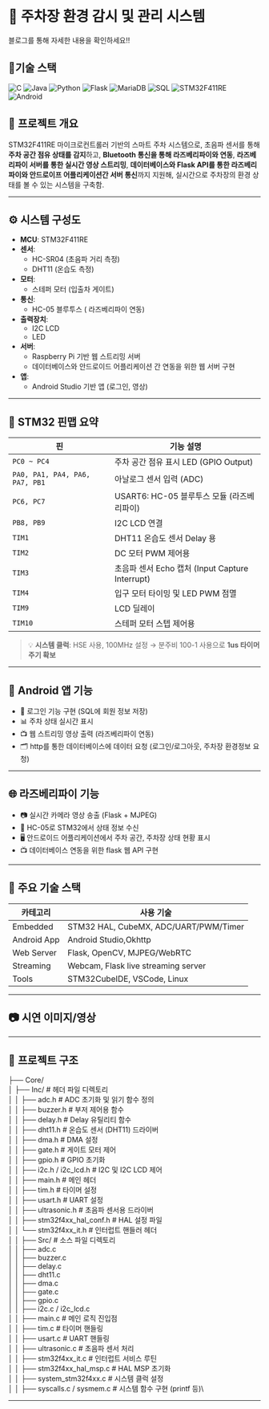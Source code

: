 # 🚗 주차장 환경 감시 및 관리 시스템

블로그를 통해 자세한 내용을 확인하세요!!

## 🧰기술 스택
![C](https://img.shields.io/badge/Language-C-blue?logo=c)
![Java](https://img.shields.io/badge/Language-Java-red?logo=openjdk)
![Python](https://img.shields.io/badge/Language-Python-yellow?logo=python)
![Flask](https://img.shields.io/badge/Framework-Flask-black?logo=flask)
![MariaDB](https://img.shields.io/badge/Database-MariaDB-blue?logo=mariadb)
![SQL](https://img.shields.io/badge/Query-SQL-lightgrey?logo=mysql)
![STM32F411RE](https://img.shields.io/badge/Board-STM32F411RE-darkgreen?logo=stmicroelectronics)
![Android](https://img.shields.io/badge/Platform-Android-green?logo=android)



## 📌 프로젝트 개요

STM32F411RE 마이크로컨트롤러 기반의 스마트 주차 시스템으로, 초음파 센서를 통해 **주차 공간 점유 상태를 감지**하고, **Bluetooth 통신을 통해 라즈베리파이와 연동**, **라즈베리파이 서버를 통한 실시간 영상 스트리밍**, **데이터베이스와 Flask API를 통한 라즈베리파이와 안드로이프 어플리케이션간 서버 통신**까지 지원해, 실시간으로 주차장의 환경 상태를 볼 수 있는 시스템을 구축함.

---

## ⚙️ 시스템 구성도

- **MCU**: STM32F411RE
- **센서**:
  - HC-SR04 (초음파 거리 측정)
  - DHT11 (온습도 측정)
- **모터**:
  - 스테퍼 모터 (입출차 게이트)
- **통신**:
  - HC-05 블루투스 ( 라즈베리파이 연동)
- **출력장치**:
  - I2C LCD
  - LED
- **서버**:
  - Raspberry Pi 기반 웹 스트리밍 서버
  - 데이터베이스와 안드로이드 어플리케이션 간 연동을 위한 웹 서버 구현
- **앱**:
  - Android Studio 기반 앱 (로그인, 영상)

---

## 📐 STM32 핀맵 요약

| 핀 | 기능 설명 |
|----|-----------|
| `PC0 ~ PC4` | 주차 공간 점유 표시 LED (GPIO Output) |
| `PA0, PA1, PA4, PA6, PA7, PB1` | 아날로그 센서 입력 (ADC) |
| `PC6, PC7` | USART6: HC-05 블루투스 모듈 (라즈베리파이) |
| `PB8, PB9` | I2C LCD 연결 |
| `TIM1` | DHT11 온습도 센서 Delay 용 |
| `TIM2` | DC 모터 PWM 제어용 |
| `TIM3` | 초음파 센서 Echo 캡처 (Input Capture Interrupt) |
| `TIM4` | 입구 모터 타이밍 및 LED PWM 점멸 |
| `TIM9` | LCD 딜레이 |
| `TIM10` | 스테퍼 모터 스텝 제어용 |

> 💡 **시스템 클럭**: HSE 사용, 100MHz 설정 → 분주비 100-1 사용으로 **1us 타이머 주기 확보**

---

## 📱 Android 앱 기능

- 🔐 로그인 기능 구현 (SQL에 회원 정보 저장)
- 📊 주차 상태 실시간 표시
- 📺 웹 스트리밍 영상 출력 (라즈베리파이 연동)
- 🗂️ http를 통한 데이터베이스에 데이터 요청 (로그인/로그아웃, 주차장 환경정보 요청)

---

## 🌐 라즈베리파이 기능

- 📷 실시간 카메라 영상 송출 (Flask + MJPEG)
- 📡 HC-05로 STM32에서 상태 정보 수신
- 🖥️ 안드로이드 어플리케이션에서 주차 공간, 주차장 상태 현황 표시
- 📺 데이터베이스 연동을 위한 flask 웹 API 구현

---

## 🧠 주요 기술 스택

| 카테고리 | 사용 기술 |
|----------|------------|
| Embedded | STM32 HAL, CubeMX, ADC/UART/PWM/Timer |
| Android App | Android Studio,Okhttp |
| Web Server | Flask, OpenCV, MJPEG/WebRTC |
| Streaming | Webcam, Flask live streaming server |
| Tools | STM32CubeIDE, VSCode, Linux |

---

## 📷 시연 이미지/영상



---

## 📁 프로젝트 구조

├── Core/\
│   ├── Inc/                          # 헤더 파일 디렉토리\
│   │   ├── adc.h                     # ADC 초기화 및 읽기 함수 정의\
│   │   ├── buzzer.h                 # 부저 제어용 함수\
│   │   ├── delay.h                  # Delay 유틸리티 함수\
│   │   ├── dht11.h                  # 온습도 센서 (DHT11) 드라이버\
│   │   ├── dma.h                    # DMA 설정\
│   │   ├── gate.h                   # 게이트 모터 제어\
│   │   ├── gpio.h                   # GPIO 초기화\
│   │   ├── i2c.h / i2c_lcd.h        # I2C 및 I2C LCD 제어\
│   │   ├── main.h                   # 메인 헤더\
│   │   ├── tim.h                    # 타이머 설정\
│   │   ├── usart.h                  # UART 설정\
│   │   ├── ultrasonic.h             # 초음파 센서용 드라이버\
│   │   ├── stm32f4xx_hal_conf.h     # HAL 설정 파일\
│   │   └── stm32f4xx_it.h           # 인터럽트 핸들러 헤더\
│
│   ├── Src/                          # 소스 파일 디렉토리\
│   │   ├── adc.c\
│   │   ├── buzzer.c\
│   │   ├── delay.c\
│   │   ├── dht11.c\
│   │   ├── dma.c\
│   │   ├── gate.c\
│   │   ├── gpio.c\
│   │   ├── i2c.c / i2c_lcd.c\
│   │   ├── main.c                   # 메인 로직 진입점\
│   │   ├── tim.c                    # 타이머 핸들링\
│   │   ├── usart.c                  # UART 핸들링\
│   │   ├── ultrasonic.c            # 초음파 센서 처리\
│   │   ├── stm32f4xx_it.c           # 인터럽트 서비스 루틴\
│   │   ├── stm32f4xx_hal_msp.c      # HAL MSP 초기화\
│   │   ├── system_stm32f4xx.c       # 시스템 클럭 설정\
│   │   ├── syscalls.c / sysmem.c    # 시스템 함수 구현 (printf 등)\

---

##




